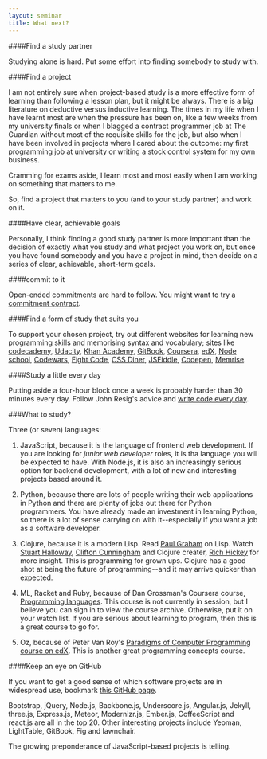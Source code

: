 ```yaml
---
layout: seminar
title: What next? 
---
```


####Find a study partner

Studying alone is hard. Put some effort into finding somebody to study with. 

####Find a project 

I am not entirely sure when project-based study is a more effective form of learning than following a lesson plan, but it might be always. There is a big literature on deductive versus inductive learning. The times in my life when I have learnt most are when the pressure has been on, like a few weeks from my university finals or when I blagged a contract programmer job at The Guardian without most of the requisite skills for the job, but also when I have been involved in projects where I cared about the outcome: my first programming job at university or writing a stock control system for my own business. 

Cramming for exams aside, I learn most and most easily when I am working on something that matters to me.

So, find a project that matters to you (and to your study partner) and work on it.

####Have clear, achievable goals

Personally, I think finding a good study partner is more important than the decision of exactly what you study and what project you work on, but once you have found somebody and you have a project in mind, then decide on a series of clear, achievable, short-term goals.

####commit to it

Open-ended commitments are hard to follow. You might want to try a [commitment contract](http://www.stickk.com/).

####Find a form of study that suits you

To support your chosen project, try out different websites for learning new programming skills and memorising syntax and vocabulary; sites like [codecademy](http://www.codecademy.com/), [Udacity](http://www.udacity.com/), [Khan Academy](https://www.khanacademy.org/computing/cs), [GitBook](https://www.gitbook.io/), [Coursera](https://www.coursera.org/), [edX](http://www.edxonline.org/), [Node school](http://nodeschool.io/), [Codewars](http://www.codewars.com/), [Fight Code](http://fightcodegame.com/), [CSS Diner](http://flukeout.github.io/), [JSFiddle](http://jsfiddle.net/), [Codepen](http://codepen.io/), [Memrise](http://www.memrise.com/).

####Study a little every day

Putting aside a four-hour block once a week is probably harder than 30 minutes every day. Follow John Resig's advice and [write code every day](http://ejohn.org/blog/write-code-every-day/).

###What to study?

Three (or seven) languages:

1. JavaScript, because it is the language of frontend web development.  If you are looking for *junior web developer* roles, it is tha language you will be expected to have. With Node.js, it is also an increasingly serious option for backend development, with a lot of new and interesting projects based around it.

1. Python, because there are lots of people writing their web applications in Python and there are plenty of jobs out there for Python programmers. You have already made an investment in learning Python, so there is a lot of sense carrying on with it--especially if you want a job as a software developer.

1. Clojure, because it is a modern Lisp. Read [Paul Graham](http://www.paulgraham.com/lisp.html) on Lisp. Watch [Stuart Halloway](http://vimeo.com/10896148), [Clifton Cunningham](http://youtu.be/HGH66JhUkis) and Clojure creater, [Rich Hickey](http://www.infoq.com/presentations/Simple-Made-Easy) for more insight. This is programming for grown ups. Clojure has a good shot at being the future of programming--and it may arrive quicker than expected.

1. ML, Racket and Ruby, because of Dan Grossman's Coursera course, [Programming languages](https://class.coursera.org/proglang-002). This course is not currently in session, but I believe you can sign in to view the course archive. Otherwise, put it on your watch list. If you are serious about learning to program, then this is a great course to go for.

1. Oz, because of Peter Van Roy's [Paradigms of Computer Programming course on edX](https://www.edx.org/course/louvainx/louvainx-louv1-01x-paradigms-computer-1203). This is another great programming concepts course.

####Keep an eye on GitHub

If you want to get a good sense of which software projects are in widespread use, bookmark [this GitHub page](https://github.com/stars?direction=desc&sort=stars).

Bootstrap, jQuery, Node.js, Backbone.js, Underscore.js, Angular.js, Jekyll, three.js, Express.js, Meteor, Modernizr.js, Ember.js, CoffeeScript and react.js are all in the top 20. Other interesting projects include Yeoman, LightTable, GitBook, Fig and lawnchair.

The growing preponderance of JavaScript-based projects is telling.


